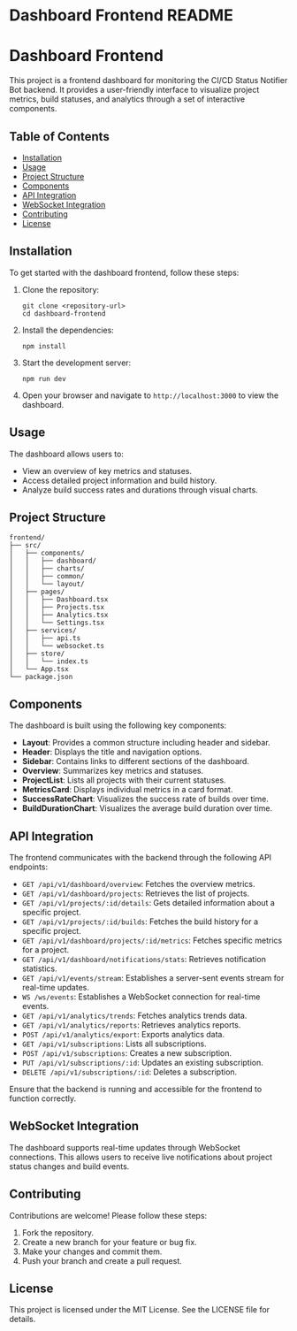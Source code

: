 # Dashboard Frontend README

# Dashboard Frontend

This project is a frontend dashboard for monitoring the CI/CD Status Notifier Bot backend. It provides a user-friendly interface to visualize project metrics, build statuses, and analytics through a set of interactive components.

## Table of Contents

- [Installation](#installation)
- [Usage](#usage)
- [Project Structure](#project-structure)
- [Components](#components)
- [API Integration](#api-integration)
- [WebSocket Integration](#websocket-integration)
- [Contributing](#contributing)
- [License](#license)

## Installation

To get started with the dashboard frontend, follow these steps:

1. Clone the repository:
   ```
   git clone <repository-url>
   cd dashboard-frontend
   ```

2. Install the dependencies:
   ```
   npm install
   ```

3. Start the development server:
   ```
   npm run dev
   ```

4. Open your browser and navigate to `http://localhost:3000` to view the dashboard.

## Usage

The dashboard allows users to:

- View an overview of key metrics and statuses.
- Access detailed project information and build history.
- Analyze build success rates and durations through visual charts.

## Project Structure

```
frontend/
├── src/
│   ├── components/
│   │   ├── dashboard/
│   │   ├── charts/
│   │   ├── common/
│   │   └── layout/
│   ├── pages/
│   │   ├── Dashboard.tsx
│   │   ├── Projects.tsx
│   │   ├── Analytics.tsx
│   │   └── Settings.tsx
│   ├── services/
│   │   ├── api.ts
│   │   └── websocket.ts
│   ├── store/
│   │   └── index.ts
│   └── App.tsx
└── package.json
```

## Components

The dashboard is built using the following key components:

- **Layout**: Provides a common structure including header and sidebar.
- **Header**: Displays the title and navigation options.
- **Sidebar**: Contains links to different sections of the dashboard.
- **Overview**: Summarizes key metrics and statuses.
- **ProjectList**: Lists all projects with their current statuses.
- **MetricsCard**: Displays individual metrics in a card format.
- **SuccessRateChart**: Visualizes the success rate of builds over time.
- **BuildDurationChart**: Visualizes the average build duration over time.

## API Integration

The frontend communicates with the backend through the following API endpoints:

- `GET /api/v1/dashboard/overview`: Fetches the overview metrics.
- `GET /api/v1/dashboard/projects`: Retrieves the list of projects.
- `GET /api/v1/projects/:id/details`: Gets detailed information about a specific project.
- `GET /api/v1/projects/:id/builds`: Fetches the build history for a specific project.
- `GET /api/v1/dashboard/projects/:id/metrics`: Fetches specific metrics for a project.
- `GET /api/v1/dashboard/notifications/stats`: Retrieves notification statistics.
- `GET /api/v1/events/stream`: Establishes a server-sent events stream for real-time updates.
- `WS /ws/events`: Establishes a WebSocket connection for real-time events.
- `GET /api/v1/analytics/trends`: Fetches analytics trends data.
- `GET /api/v1/analytics/reports`: Retrieves analytics reports.
- `POST /api/v1/analytics/export`: Exports analytics data.
- `GET /api/v1/subscriptions`: Lists all subscriptions.
- `POST /api/v1/subscriptions`: Creates a new subscription.
- `PUT /api/v1/subscriptions/:id`: Updates an existing subscription.
- `DELETE /api/v1/subscriptions/:id`: Deletes a subscription.

Ensure that the backend is running and accessible for the frontend to function correctly.

## WebSocket Integration

The dashboard supports real-time updates through WebSocket connections. This allows users to receive live notifications about project status changes and build events.

## Contributing

Contributions are welcome! Please follow these steps:

1. Fork the repository.
2. Create a new branch for your feature or bug fix.
3. Make your changes and commit them.
4. Push your branch and create a pull request.

## License

This project is licensed under the MIT License. See the LICENSE file for details.